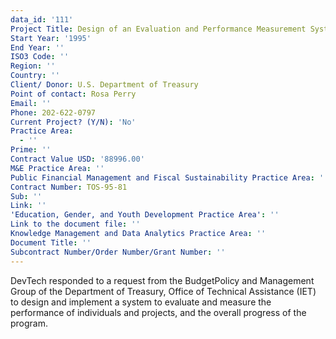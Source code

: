 ```yaml
---
data_id: '111'
Project Title: Design of an Evaluation and Performance Measurement System
Start Year: '1995'
End Year: ''
ISO3 Code: ''
Region: ''
Country: ''
Client/ Donor: U.S. Department of Treasury
Point of contact: Rosa Perry
Email: ''
Phone: 202-622-0797
Current Project? (Y/N): 'No'
Practice Area:
  - ''
Prime: ''
Contract Value USD: '88996.00'
M&E Practice Area: ''
Public Financial Management and Fiscal Sustainability Practice Area: ''
Contract Number: TOS-95-81
Sub: ''
Link: ''
'Education, Gender, and Youth Development Practice Area': ''
Link to the document file: ''
Knowledge Management and Data Analytics Practice Area: ''
Document Title: ''
Subcontract Number/Order Number/Grant Number: ''
---
```

DevTech responded to a request from the BudgetPolicy and Management Group of the Department of Treasury, Office of Technical Assistance (IET) to design and implement a system to evaluate and measure the performance of individuals and projects, and the overall progress of the program.